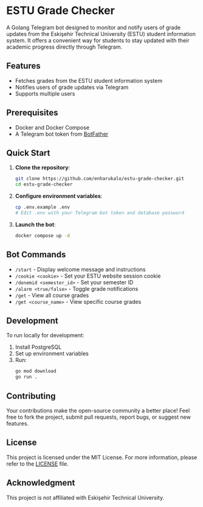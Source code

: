 # ESTU Grade Checker

A Golang Telegram bot designed to monitor and notify users of grade updates from the Eskişehir Technical University (ESTU) student information system. It offers a convenient way for students to stay updated with their academic progress directly through Telegram.

## Features

- Fetches grades from the ESTU student information system
- Notifies users of grade updates via Telegram
- Supports multiple users

## Prerequisites

- Docker and Docker Compose
- A Telegram bot token from [BotFather](https://t.me/botfather)

## Quick Start

1. **Clone the repository**:
   ```bash
   git clone https://github.com/enharukalo/estu-grade-checker.git
   cd estu-grade-checker
   ```

2. **Configure environment variables**:
   ```bash
   cp .env.example .env
   # Edit .env with your Telegram bot token and database password
   ```

3. **Launch the bot**:
   ```bash
   docker compose up -d
   ```

## Bot Commands

- `/start` - Display welcome message and instructions
- `/cookie <cookie>` - Set your ESTU website session cookie
- `/donemid <semester_id>` - Set your semester ID
- `/alarm <true/false>` - Toggle grade notifications
- `/get` - View all course grades
- `/get <course_name>` - View specific course grades

## Development

To run locally for development:

1. Install PostgreSQL
2. Set up environment variables
3. Run:
   ```bash
   go mod download
   go run .
   ```

## Contributing

Your contributions make the open-source community a better place! Feel free to fork the project, submit pull requests, report bugs, or suggest new features.

## License

This project is licensed under the MIT License. For more information, please refer to the [LICENSE](LICENSE) file.

## Acknowledgment

This project is not affiliated with Eskişehir Technical University.
